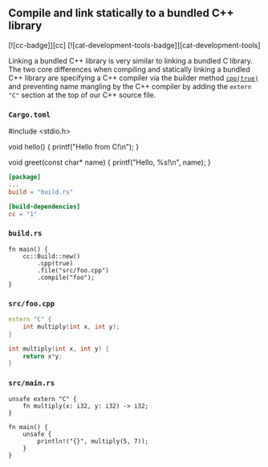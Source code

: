## Compile and link statically to a bundled C++ library

[![cc-badge]][cc] [![cat-development-tools-badge]][cat-development-tools]

Linking a bundled C++ library is very similar to linking a bundled C library. The two core differences when compiling and statically linking a bundled C++ library are specifying a C++ compiler via the builder method [`cpp(true)`][cc-build-cpp] and preventing name mangling by the C++ compiler by adding the `extern "C"` section at the top of our C++ source file.


### `Cargo.toml`
#include <stdio.h>


void hello() {
    printf("Hello from C!\n");
}

void greet(const char* name) {
    printf("Hello, %s!\n", name);
}

```toml
[package]
...
build = "build.rs"

[build-dependencies]
cc = "1"
```

### `build.rs`

```rust,edition2024,no_run
fn main() {
    cc::Build::new()
        .cpp(true)
        .file("src/foo.cpp")
        .compile("foo");   
}
```

### `src/foo.cpp`

```cpp
extern "C" {
    int multiply(int x, int y);
}

int multiply(int x, int y) {
    return x*y;
}
```

### `src/main.rs`

```rust,edition2024,ignore
unsafe extern "C" {
    fn multiply(x: i32, y: i32) -> i32;
}

fn main() {
    unsafe {
        println!("{}", multiply(5, 7));
    }
}
```

[cc-build-cpp]: https://docs.rs/cc/*/cc/struct.Build.html#method.cpp
